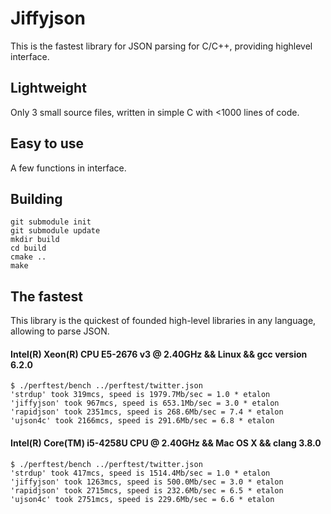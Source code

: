 Jiffyjson
=============

This is the fastest library for JSON parsing for C/C++, providing highlevel interface.

Lightweight
-------

Only 3 small source files, written in simple C with <1000 lines of code.

Easy to use
-------

A few functions in interface.

Building
-------
```
git submodule init
git submodule update
mkdir build
cd build
cmake ..
make
```

The fastest
-------

This library is the quickest of founded high-level libraries in any language, allowing to parse JSON.

#### Intel(R) Xeon(R) CPU E5-2676 v3 @ 2.40GHz && Linux && gcc version 6.2.0
```
$ ./perftest/bench ../perftest/twitter.json
'strdup' took 319mcs, speed is 1979.7Mb/sec = 1.0 * etalon
'jiffyjson' took 967mcs, speed is 653.1Mb/sec = 3.0 * etalon
'rapidjson' took 2351mcs, speed is 268.6Mb/sec = 7.4 * etalon
'ujson4c' took 2166mcs, speed is 291.6Mb/sec = 6.8 * etalon
```

#### Intel(R) Core(TM) i5-4258U CPU @ 2.40GHz && Mac OS X && clang 3.8.0
```
$ ./perftest/bench ../perftest/twitter.json
'strdup' took 417mcs, speed is 1514.4Mb/sec = 1.0 * etalon
'jiffyjson' took 1263mcs, speed is 500.0Mb/sec = 3.0 * etalon
'rapidjson' took 2715mcs, speed is 232.6Mb/sec = 6.5 * etalon
'ujson4c' took 2751mcs, speed is 229.6Mb/sec = 6.6 * etalon
```

